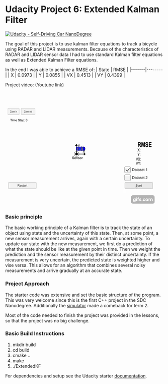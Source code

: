 # Udacity Project 6: Extended Kalman Filter
[![Udacity - Self-Driving Car NanoDegree](https://s3.amazonaws.com/udacity-sdc/github/shield-carnd.svg)](http://www.udacity.com/drive)

The goal of this project is to use kalman filter equations to track a bicycle using RADAR and LIDAR measurements.
Because of the characteristics of RADAR and LIDAR sensor data I had to use standard Kalman filter equations as well as Extended Kalman Filter equations.

In the end I was able to achieve a RMSE of:
| State | RMSE   |
|-------|--------|
| X     | 0.0973 |
| Y     | 0.0855 |
| VX    | 0.4513 |
| VY    | 0.4399 |

Project video: (Youtube link)

[![Project track](https://github.com/stefancyliax/CarND-Extended-Kalman-Filter-Project/raw/master/output_images/project_video.gif)](https://www.youtube.com/watch?v=ONBwEsQtf_w)

### Basic principle

The basic working principle of a Kalman filter is to track the state of an object using state and the uncertainty of this state. Then, at some point, a new sensor measurement arrives, again with a certain uncertainty.
To update our state with the new measurement, we first do a prediction of what the state should be like at the given point in time. Then we weight the prediction and the sensor measurement by their distinct uncertainty. If the measurement is very uncertain, the predicted state is weighted higher and vise versa.
This allows for an algorithm that combines several noisy measurements and arrive gradually at an accurate state.

### Project Approach

The starter code was extensive and set the basic structure of the program. This was very welcome since this is the first C++ project in the SDC Nanodegree. Additionally the [simulator](https://github.com/udacity/self-driving-car-sim/releases) made a comeback for term 2.

Most of the code needed to finish the project was provided in the lessons, so that the project was no big challenge.

### Basic Build Instructions

1. mkdir build
2. cd build
3. cmake ..
4. make
5. ./ExtendedKF

For dependencies and setup see the Udacity starter [documentation](https://github.com/stefancyliax/CarND-Extended-Kalman-Filter-Project/blob/master/Starter_code_README.md). 